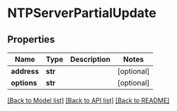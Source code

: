 # NTPServerPartialUpdate


## Properties
Name | Type | Description | Notes
------------ | ------------- | ------------- | -------------
**address** | **str** |  | [optional] 
**options** | **str** |  | [optional] 

[[Back to Model list]](../#documentation-for-models) [[Back to API list]](../#documentation-for-api-endpoints) [[Back to README]](../)



